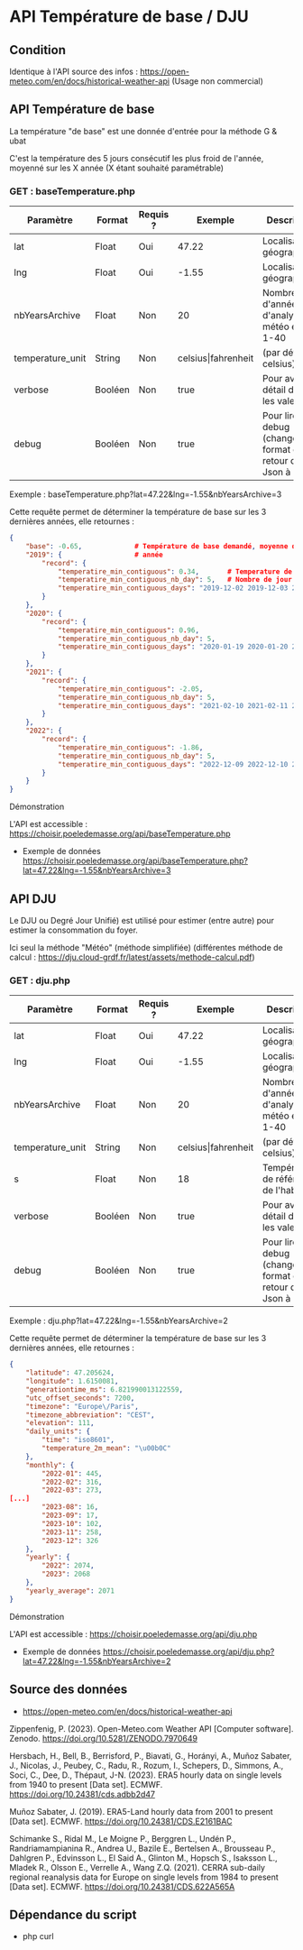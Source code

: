 # API Température de base / DJU

## Condition

Identique à l'API source des infos : https://open-meteo.com/en/docs/historical-weather-api (Usage non commercial)

## API Température de base

La température "de base" est une donnée d'entrée pour la méthode G & ubat

C'est la température des 5 jours consécutif les plus froid de l'année, moyenné sur les X année (X étant souhaité paramétrable)

### GET : baseTemperature.php

| Paramètre        | Format  | Requis ? | Exemple             | Description                                                  |
| ---------------- | ------- | -------- | ------------------- | ------------------------------------------------------------ |
| lat              | Float   | Oui      | 47.22               | Localisation géographique                                    |
| lng              | Float   | Oui      | -1.55               | Localisation géographique                                    |
| nbYearsArchive   | Float   | Non      | 20                  | Nombre d'année d'analyse météo entre 1-40                    |
| temperature_unit | String  | Non      | celsius\|fahrenheit | (par défaut celsius)                                         |
| verbose          | Booléen | Non      | true                | Pour avoir du détail dans les valeurs                        |
| debug            | Booléen | Non      | true                | Pour lire le debug (change de format de retour de Json à TXT) |

Exemple : baseTemperature.php?lat=47.22&lng=-1.55&nbYearsArchive=3

Cette requête permet de déterminer la température de base sur les 3 dernières années, elle retournes : 

```json
{
	"base": -0.65,             # Température de base demandé, moyenne des x années
    "2019": {                  # année
		"record": {
			"temperatire_min_contiguous": 0.34,       # Temperature de base de l année
			"temperatire_min_contiguous_nb_day": 5,   # Nombre de jour consécutif de recherche du record
			"temperatire_min_contiguous_days": "2019-12-02 2019-12-03 2019-12-04 2019-12-05 2019-12-06"             # Jours contigus au cours desquelles on eut lieu les record
		}
	},
	"2020": {
		"record": {
			"temperatire_min_contiguous": 0.96,
			"temperatire_min_contiguous_nb_day": 5,
			"temperatire_min_contiguous_days": "2020-01-19 2020-01-20 2020-01-21 2020-01-22 2020-01-23"
		}
	},
	"2021": {
		"record": {
			"temperatire_min_contiguous": -2.05,
			"temperatire_min_contiguous_nb_day": 5,
			"temperatire_min_contiguous_days": "2021-02-10 2021-02-11 2021-02-12 2021-02-13 2021-02-14"
		}
	},
	"2022": {
		"record": {
			"temperatire_min_contiguous": -1.86,
			"temperatire_min_contiguous_nb_day": 5,
			"temperatire_min_contiguous_days": "2022-12-09 2022-12-10 2022-12-11 2022-12-12 2022-12-13"
		}
	}
}
```

Démonstration

L'API est accessible :  https://choisir.poeledemasse.org/api/baseTemperature.php

* Exemple de données https://choisir.poeledemasse.org/api/baseTemperature.php?lat=47.22&lng=-1.55&nbYearsArchive=3

## API DJU

Le DJU ou Degré Jour Unifié) est utilisé pour estimer (entre autre) pour estimer la consommation du foyer.

Ici seul la méthode "Météo" (méthode simplifiée) (différentes méthode de calcul : https://dju.cloud-grdf.fr/latest/assets/methode-calcul.pdf)

### GET : dju.php

| Paramètre        | Format  | Requis ? | Exemple             | Description                                                  |
| ---------------- | ------- | -------- | ------------------- | ------------------------------------------------------------ |
| lat              | Float   | Oui      | 47.22               | Localisation géographique                                    |
| lng              | Float   | Oui      | -1.55               | Localisation géographique                                    |
| nbYearsArchive   | Float   | Non      | 20                  | Nombre d'année d'analyse météo entre 1-40                    |
| temperature_unit | String  | Non      | celsius\|fahrenheit | (par défaut celsius)                                         |
| s                | Float   | Non      | 18                  | Température de référence de l'habitat                        |
| verbose          | Booléen | Non      | true                | Pour avoir du détail dans les valeurs                        |
| debug            | Booléen | Non      | true                | Pour lire le debug (change de format de retour de Json à TXT) |

Exemple : dju.php?lat=47.22&lng=-1.55&nbYearsArchive=2

Cette requête permet de déterminer la température de base sur les 3 dernières années, elle retournes : 

```json
{
    "latitude": 47.205624,
    "longitude": 1.6150081,
    "generationtime_ms": 6.821990013122559,
    "utc_offset_seconds": 7200,
    "timezone": "Europe\/Paris",
    "timezone_abbreviation": "CEST",
    "elevation": 111,
    "daily_units": {
        "time": "iso8601",
        "temperature_2m_mean": "\u00b0C"
    },
    "monthly": {
        "2022-01": 445,
        "2022-02": 316,
        "2022-03": 273,
[...]
        "2023-08": 16,
        "2023-09": 17,
        "2023-10": 102,
        "2023-11": 258,
        "2023-12": 326
    },
    "yearly": {
        "2022": 2074,
        "2023": 2068
    },
    "yearly_average": 2071
}
```

Démonstration

L'API est accessible :  https://choisir.poeledemasse.org/api/dju.php

* Exemple de données https://choisir.poeledemasse.org/api/dju.php?lat=47.22&lng=-1.55&nbYearsArchive=2

## Source des données

* https://open-meteo.com/en/docs/historical-weather-api

Zippenfenig, P. (2023). Open-Meteo.com Weather API [Computer software]. Zenodo. https://doi.org/10.5281/ZENODO.7970649

Hersbach, H., Bell, B., Berrisford, P., Biavati, G., Horányi, A., Muñoz Sabater, J., Nicolas, J., Peubey, C., Radu, R., Rozum, I., Schepers, D., Simmons, A., Soci, C., Dee, D., Thépaut, J-N. (2023). ERA5 hourly data on single levels from 1940 to present [Data set]. ECMWF. https://doi.org/10.24381/cds.adbb2d47

Muñoz Sabater, J. (2019). ERA5-Land hourly data from 2001 to present [Data set]. ECMWF. https://doi.org/10.24381/CDS.E2161BAC

Schimanke S., Ridal M., Le Moigne P., Berggren L., Undén P., Randriamampianina R., Andrea U., Bazile E., Bertelsen A., Brousseau P., Dahlgren P., Edvinsson L., El Said A., Glinton M., Hopsch S., Isaksson L., Mladek R., Olsson E., Verrelle A., Wang Z.Q. (2021). CERRA sub-daily regional reanalysis data for Europe on single levels from 1984 to present [Data set]. ECMWF. https://doi.org/10.24381/CDS.622A565A

## Dépendance du script

* php curl